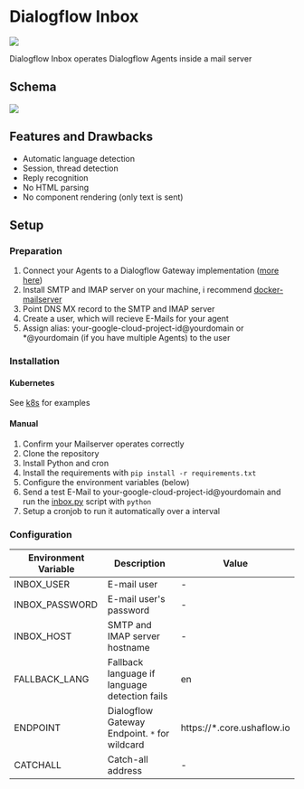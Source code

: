 # Dialogflow Inbox

![](https://i.imgur.com/8yoLPGI.png)

Dialogflow Inbox operates Dialogflow Agents inside a mail server

## Schema

![](https://i.imgur.com/LliWtRV.png)

## Features and Drawbacks

- Automatic language detection
- Session, thread detection
- Reply recognition
- No HTML parsing
- No component rendering (only text is sent)

## Setup

### Preparation

1. Connect your Agents to a Dialogflow Gateway implementation ([more here](https://github.com/mishushakov/dialogflow-gateway-docs))
2. Install SMTP and IMAP server on your machine, i recommend [docker-mailserver](https://github.com/tomav/docker-mailserver)
3. Point DNS MX record to the SMTP and IMAP server
4. Create a user, which will recieve E-Mails for your agent
5. Assign alias: your-google-cloud-project-id@yourdomain or *@yourdomain (if you have multiple Agents) to the user

### Installation

#### Kubernetes

See [k8s](k8s) for examples

#### Manual

1. Confirm your Mailserver operates correctly
2. Clone the repository
3. Install Python and cron
4. Install the requirements with `pip install -r requirements.txt`
5. Configure the environment variables (below)
6. Send a test E-Mail to your-google-cloud-project-id@yourdomain and run the [inbox.py](inbox.py) script with `python`
7. Setup a cronjob to run it automatically over a interval

### Configuration

| Environment Variable | Description                                                   | Value                        |
|----------------------|---------------------------------------------------------------|------------------------------|
| INBOX_USER           | E-mail user                                                   | -                            |
| INBOX_PASSWORD       | E-mail user's password                                        | -                            |
| INBOX_HOST           | SMTP and IMAP server hostname                                 | -                            |
| FALLBACK_LANG        | Fallback language if language detection fails                 | en                           |
| ENDPOINT             | Dialogflow Gateway Endpoint. `*` for wildcard                 | https://*.core.ushaflow.io   |
| CATCHALL             | Catch-all address                                             | -                            |